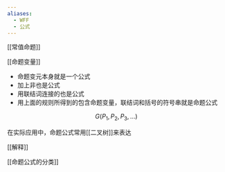 ```yaml
---
aliases:
  - WFF
  - 公式
---
```



[[常值命题]]

[[命题变量]]




- 命题变元本身就是一个公式
- 加上非也是公式
- 用联结词连接的也是公式
- 用上面的规则所得到的包含命题变量，联结词和括号的符号串就是命题公式

$$
G(P_{1},P_{2},P_{3},\dots)
$$

在实际应用中，命题公式常用[[二叉树]]来表达

[[解释]]


[[命题公式的分类]]